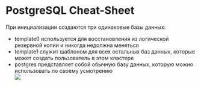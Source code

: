 # PostgreSQL Cheat-Sheet 

При инициализации  создаются три одинаковые базы данных:  
- template0 используется для восстановления из логической резервной копии и никогда недолжна меняться  
- template1 служит шаблоном для всех остальных баз данных, которые может создать пользователь в этом кластере  
- postgres представляет собой обычную базу данных, которую можно использовать по своему усмотрению  
![](https://github.com/Dv-nn/PostgreSQL/blob/main/img/img.PNG)   
